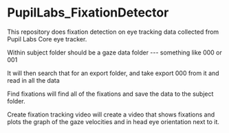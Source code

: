 # PupilLabs_FixationDetector
This repository does fixation detection on eye tracking data collected from Pupil Labs Core eye tracker.

Within subject folder should be a gaze data folder --- something like 000 or 001

It will then search that for an export folder, and take export 000 from it and read in all the data

Find fixations will find all of the fixations and save the data to the subject folder.

Create fixation tracking video will create a video that shows fixations and plots the graph of the gaze velocities and in head eye orientation next to it. 
